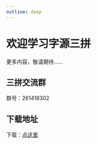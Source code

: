 ```yaml
---
outline: deep
---
```


# 欢迎学习字源三拼

更多内容，敬请期待……

## 三拼交流群

群号：261418302

## 下载地址

下载：[点这里](http://ziyuan.ysepan.com/ "http://ziyuan.ysepan.com/")